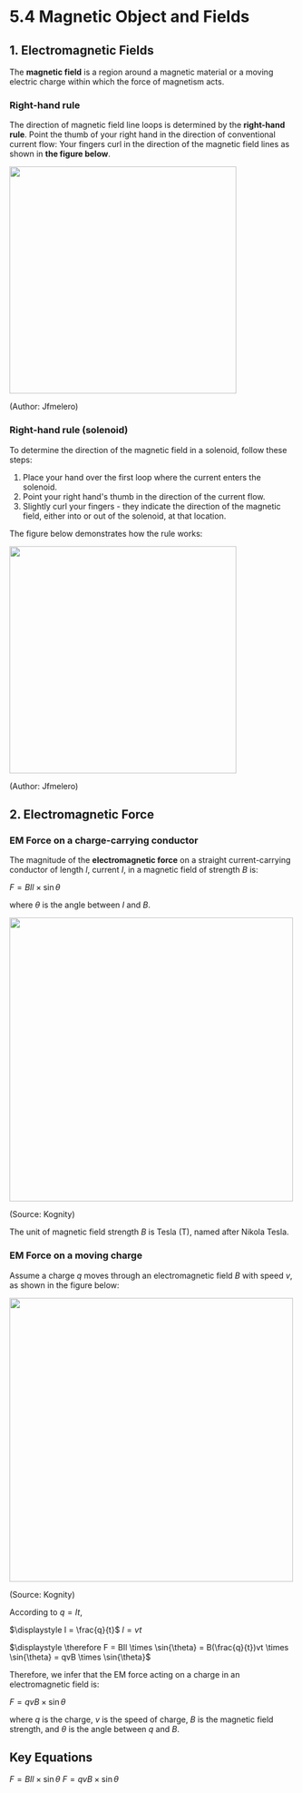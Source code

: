 # 5.4 Magnetic Object and Fields

## 1. Electromagnetic Fields

The **magnetic field** is a region around a magnetic material or a moving electric charge within which the force of magnetism acts.

### Right-hand rule

The direction of magnetic field line loops is determined by the **right-hand rule**. Point the thumb of your right hand in the direction of conventional current flow: Your fingers curl in the direction of the magnetic field lines as shown in **the figure below**.

<img src="https://upload.wikimedia.org/wikipedia/commons/thumb/3/3e/Manoderecha.svg/1920px-Manoderecha.svg.png" width="400" height="auto">

(Author: Jfmelero)

### Right-hand rule (solenoid)

To determine the direction of the magnetic field in a solenoid, follow these steps:

1. Place your hand over the first loop where the current enters the solenoid.
2. Point your right hand's thumb in the direction of the current flow.
3. Slightly curl your fingers - they indicate the direction of the magnetic field, either into or out of the solenoid, at that location.

The figure below demonstrates how the rule works:

<img src="https://upload.wikimedia.org/wikipedia/commons/thumb/d/d0/Coil_right-hand_rule.svg/330px-Coil_right-hand_rule.svg.png" width="400" height="auto">

(Author: Jfmelero)

## 2. Electromagnetic Force

### EM Force on a charge-carrying conductor

The magnitude of the **electromagnetic force** on a straight current-carrying conductor of length $l$, current $I$, in a magnetic field of strength $B$ is:

$F = BIl \times \sin{\theta}$

where $\theta$ is the angle between $I$ and $B$. 

<img src="https://kognity-prod.imgix.net/media/edusys_2/content_uploads/5.4.3.8-The-magnetic-force-on-a-current-carrying-conductor-within-and-at-an-angle-to-a-uniform-magnetic-field.057f73e6739dea885d89.png?w=1100&auto=compress" width="500" height="auto">

(Source: Kognity)

The unit of magnetic field strength $B$ is Tesla ($\text{T}$), named after Nikola Tesla.

### EM Force on a moving charge

Assume a charge $q$ moves through an electromagnetic field $B$ with speed $v$, as shown in the figure below:

<img src="https://kognity-prod.imgix.net/media/edusys_2/content_uploads/5.4.3.11-A-moving-charge-q-with-velocity-v.26524873ce691407f7e8.png?w=1200&auto=compress" width="500" height="auto">

(Source: Kognity)

According to $q = It$,

$\displaystyle I = \frac{q}{t}$
$l = vt$

$\displaystyle \therefore F = BIl \times \sin{\theta} = B(\frac{q}{t})vt \times \sin{\theta} = qvB \times \sin{\theta}$

Therefore, we infer that the EM force acting on a charge in an electromagnetic field is:

$F = qvB \times \sin{\theta}$

where $q$ is the charge, $v$ is the speed of charge, $B$ is the magnetic field strength, and $\theta$ is the angle between $q$ and $B$.

## Key Equations

$F = BIl \times \sin{\theta}$
$F = qvB \times \sin{\theta}$

